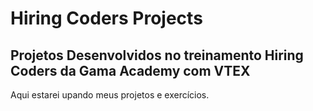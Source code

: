 # Hiring Coders Projects

## Projetos Desenvolvidos no treinamento Hiring Coders da Gama Academy com VTEX

Aqui estarei upando meus projetos e exercícios.
